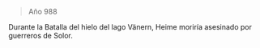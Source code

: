 > Año 988

Durante la Batalla del hielo del lago Vänern, Heime moriría asesinado por guerreros de Solor.
